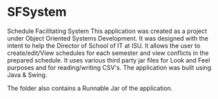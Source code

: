 # SFSystem
Schedule Facilitating System
This application was created as a project under Object Oriented Systems Development.
It was designed with the intent to help the Director of School of IT at ISU.
It allows the user to create/edit/View schedules for each semester and view conflicts in the prepared schedule.
It uses various third party jar files for Look and Feel purposes and for reading/writing CSV's.
The application was built using Java & Swing.

The folder also contains a Runnable Jar of the application.
